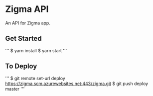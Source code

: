 # Zigma API

An API for Zigma app.

## Get Started

'''
$ yarn install
$ yarn start
'''

## To Deploy

'''
$ git remote set-url deploy https://zigma.scm.azurewebsites.net:443/zigma.git
$ git push deploy master
'''
